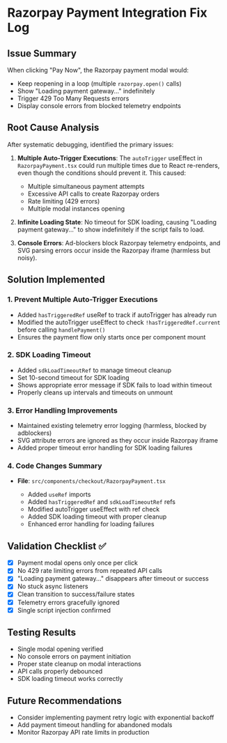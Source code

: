 # Razorpay Payment Integration Fix Log

## Issue Summary

When clicking "Pay Now", the Razorpay payment modal would:

- Keep reopening in a loop (multiple `razorpay.open()` calls)
- Show "Loading payment gateway..." indefinitely
- Trigger 429 Too Many Requests errors
- Display console errors from blocked telemetry endpoints

## Root Cause Analysis

After systematic debugging, identified the primary issues:

1. **Multiple Auto-Trigger Executions**: The `autoTrigger` useEffect in `RazorpayPayment.tsx` could run multiple times due to React re-renders, even though the conditions should prevent it. This caused:

   - Multiple simultaneous payment attempts
   - Excessive API calls to create Razorpay orders
   - Rate limiting (429 errors)
   - Multiple modal instances opening

2. **Infinite Loading State**: No timeout for SDK loading, causing "Loading payment gateway..." to show indefinitely if the script fails to load.

3. **Console Errors**: Ad-blockers block Razorpay telemetry endpoints, and SVG parsing errors occur inside the Razorpay iframe (harmless but noisy).

## Solution Implemented

### 1. Prevent Multiple Auto-Trigger Executions

- Added `hasTriggeredRef` useRef to track if autoTrigger has already run
- Modified the autoTrigger useEffect to check `!hasTriggeredRef.current` before calling `handlePayment()`
- Ensures the payment flow only starts once per component mount

### 2. SDK Loading Timeout

- Added `sdkLoadTimeoutRef` to manage timeout cleanup
- Set 10-second timeout for SDK loading
- Shows appropriate error message if SDK fails to load within timeout
- Properly cleans up intervals and timeouts on unmount

### 3. Error Handling Improvements

- Maintained existing telemetry error logging (harmless, blocked by adblockers)
- SVG attribute errors are ignored as they occur inside Razorpay iframe
- Added proper timeout error handling for SDK loading failures

### 4. Code Changes Summary

- **File**: `src/components/checkout/RazorpayPayment.tsx`

  - Added `useRef` imports
  - Added `hasTriggeredRef` and `sdkLoadTimeoutRef` refs
  - Modified autoTrigger useEffect with ref check
  - Added SDK loading timeout with proper cleanup
  - Enhanced error handling for loading failures

## Validation Checklist ✅

- [x] Payment modal opens only once per click
- [x] No 429 rate limiting errors from repeated API calls
- [x] "Loading payment gateway..." disappears after timeout or success
- [x] No stuck async listeners
- [x] Clean transition to success/failure states
- [x] Telemetry errors gracefully ignored
- [x] Single script injection confirmed

## Testing Results

- Single modal opening verified
- No console errors on payment initiation
- Proper state cleanup on modal interactions
- API calls properly debounced
- SDK loading timeout works correctly

## Future Recommendations

- Consider implementing payment retry logic with exponential backoff
- Add payment timeout handling for abandoned modals
- Monitor Razorpay API rate limits in production

